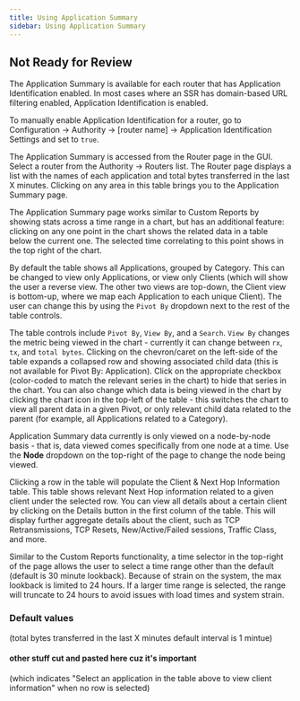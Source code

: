 ```yaml
---
title: Using Application Summary
sidebar: Using Application Summary
---
```

## Not Ready for Review 

The Application Summary is available for each router that has Application Identification enabled. In most cases where an SSR has domain-based URL filtering enabled, Application Identification is enabled. 

To manually enable Application Identification for a router, go to Configuration -> Authority -> [router name] -> Application Identification Settings and set to `true`.

The Application Summary is accessed from the Router page in the GUI. Select a router from the Authority -> Routers list. The Router page displays a list with the names of each application and total bytes transferred in the last X minutes. Clicking on any area in this table brings you to the Application Summary page.

The Application Summary page works similar to Custom Reports by showing stats across a time range in a chart, but has an additional feature: clicking on any one point in the chart shows the related data in a table below the current one. The selected time correlating to this point shows in the top right of the chart.

By default the table shows all Applications, grouped by Category. This can be changed to view only Applications, or view only Clients (which will show the user a reverse view. The other two views are top-down, the Client view is bottom-up, where we map each Application to each unique Client). The user can change this by using the `Pivot By` dropdown next to the rest of the table controls.

The table controls include `Pivot By`, `View By`, and a `Search`. `View By` changes the metric being viewed in the chart - currently it can change between `rx`, `tx`, and `total bytes`. Clicking on the chevron/caret on the left-side of the table expands a collapsed row and showing associated child data (this is not available for Pivot By: Application). Click on the appropriate checkbox (color-coded to match the relevant series in the chart) to hide that series in the chart. You can also change which data is being viewed in the chart by clicking the chart icon in the top-left of the table - this switches the chart to view all parent data in a given Pivot, or only relevant child data related to the parent (for example, all Applications related to a Category).

Application Summary data currently is only viewed on a node-by-node basis - that is, data viewed comes specifically from one node at a time. Use the **Node** dropdown on the top-right of the page to change the node being viewed. 

Clicking a row in the table will populate the Client & Next Hop Information table. This table shows relevant Next Hop information related to a given client under the selected row. You can view all details about a certain client by clicking on the Details button in the first column of the table. This will display further aggregate details about the client, such as TCP Retransmissions, TCP Resets, New/Active/Failed sessions, Traffic Class, and more.

Similar to the Custom Reports functionality, a time selector in the top-right of the page  allows the user to select a time range other than the default (default is 30 minute lookback). Because of strain on the system, the max lookback is limited to 24 hours. If a larger time range is selected, the range will truncate to 24 hours to avoid issues with load times and system strain.


### Default values
(total bytes transferred in the last X minutes default interval is 1 mintue)

#### other stuff cut and pasted here cuz it's important
 (which indicates "Select an application in the table above to view client information" when no row is selected)